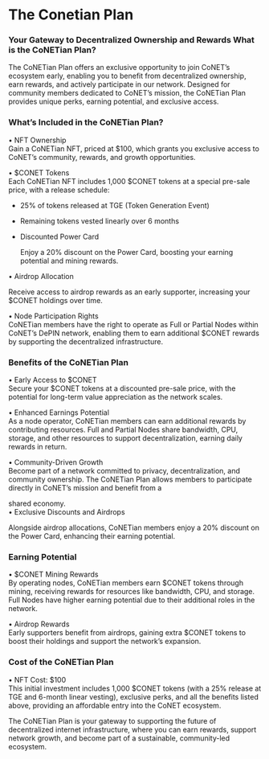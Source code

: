 # The Conetian Plan

### Your Gateway to Decentralized Ownership and Rewards What is the CoNETian Plan?

The CoNETian Plan offers an exclusive opportunity to join CoNET’s ecosystem early, enabling you to benefit from decentralized ownership, earn rewards, and actively participate in our network. Designed for community members dedicated to CoNET’s mission, the CoNETian Plan provides unique perks, earning potential, and exclusive access.

### What’s Included in the CoNETian Plan?

• NFT Ownership\
Gain a CoNETian NFT, priced at $100, which grants you exclusive access to CoNET’s community, rewards, and growth opportunities.

• $CONET Tokens\
Each CoNETian NFT includes 1,000 $CONET tokens at a special pre-sale price, with a release schedule:

* 25% of tokens released at TGE (Token Generation Event)
* Remaining tokens vested linearly over 6 months
*   Discounted Power Card

    Enjoy a 20% discount on the Power Card, boosting your earning potential and mining rewards.

• Airdrop Allocation

Receive access to airdrop rewards as an early supporter, increasing your $CONET holdings over time.

• Node Participation Rights\
CoNETian members have the right to operate as Full or Partial Nodes within CoNET’s DePIN network, enabling them to earn additional $CONET rewards by supporting the decentralized infrastructure.

### Benefits of the CoNETian Plan

• Early Access to $CONET\
Secure your $CONET tokens at a discounted pre-sale price, with the potential for long-term value appreciation as the network scales.

• Enhanced Earnings Potential\
As a node operator, CoNETian members can earn additional rewards by contributing resources. Full and Partial Nodes share bandwidth, CPU, storage, and other resources to support decentralization, earning daily rewards in return.

• Community-Driven Growth\
Become part of a network committed to privacy, decentralization, and community ownership. The CoNETian Plan allows members to participate directly in CoNET’s mission and benefit from a

shared economy.\
• Exclusive Discounts and Airdrops

Alongside airdrop allocations, CoNETian members enjoy a 20% discount on the Power Card, enhancing their earning potential.

### Earning Potential

• $CONET Mining Rewards\
By operating nodes, CoNETian members earn $CONET tokens through mining, receiving rewards for resources like bandwidth, CPU, and storage. Full Nodes have higher earning potential due to their additional roles in the network.

• Airdrop Rewards\
Early supporters benefit from airdrops, gaining extra $CONET tokens to boost their holdings and support the network’s expansion.

### Cost of the CoNETian Plan

• NFT Cost: $100\
This initial investment includes 1,000 $CONET tokens (with a 25% release at TGE and 6-month linear vesting), exclusive perks, and all the benefits listed above, providing an affordable entry into the CoNET ecosystem.

The CoNETian Plan is your gateway to supporting the future of decentralized internet infrastructure, where you can earn rewards, support network growth, and become part of a sustainable, community-led ecosystem.
